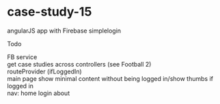 # case-study-15
angularJS app with Firebase simplelogin

Todo

 FB service <br>
 get case studies across controllers (see Football 2) <br>
 routeProvider (ifLoggedIn)<br>
 main page show minimal content without being logged in/show thumbs if logged in<br>
 nav: home login about <br>


